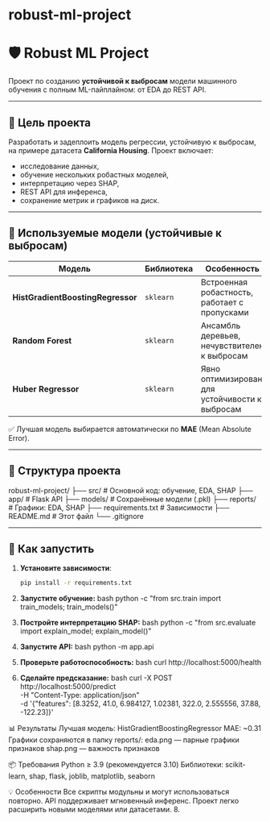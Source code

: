 # robust-ml-project
# 🛡️ Robust ML Project

Проект по созданию **устойчивой к выбросам** модели машинного обучения с полным ML-пайплайном: от EDA до REST API.

---

## 🎯 Цель проекта

Разработать и задеплоить модель регрессии, устойчивую к выбросам, на примере датасета **California Housing**. Проект включает:
- исследование данных,
- обучение нескольких робастных моделей,
- интерпретацию через SHAP,
- REST API для инференса,
- сохранение метрик и графиков на диск.

---

## 🧠 Используемые модели (устойчивые к выбросам)

| Модель | Библиотека | Особенность |
|--------|-----------|-------------|
| **HistGradientBoostingRegressor** | `sklearn` | Встроенная робастность, работает с пропусками |
| **Random Forest** | `sklearn` | Ансамбль деревьев, нечувствителен к выбросам |
| **Huber Regressor** | `sklearn` | Явно оптимизирован для устойчивости к выбросам |

✅ Лучшая модель выбирается автоматически по **MAE** (Mean Absolute Error).

---

## 📂 Структура проекта
robust-ml-project/
├── src/ # Основной код: обучение, EDA, SHAP
├── app/ # Flask API
├── models/ # Сохранённые модели (.pkl)
├── reports/ # Графики: EDA, SHAP
├── requirements.txt # Зависимости
├── README.md # Этот файл
└── .gitignore

---

## 🚀 Как запустить

1. **Установите зависимости**:
   ```bash
   pip install -r requirements.txt

2. **Запустите обучение:**
bash
python -c "from src.train import train_models; train_models()"

3. **Постройте интерпретацию SHAP:**
bash
python -c "from src.evaluate import explain_model; explain_model()"

4. **Запустите API:**
bash
python -m app.api

5. **Проверьте работоспособность:**
bash
curl http://localhost:5000/health

6. **Сделайте предсказание:**
bash
curl -X POST http://localhost:5000/predict \
  -H "Content-Type: application/json" \
  -d '{"features": [8.3252, 41.0, 6.984127, 1.02381, 322.0, 2.555556, 37.88, -122.23]}'

📊 Результаты
Лучшая модель: HistGradientBoostingRegressor
MAE: ~0.31
Графики сохраняются в папку reports/:
eda.png — парные графики признаков
shap.png — важность признаков

📦 Требования
Python ≥ 3.9 (рекомендуется 3.10)
Библиотеки: scikit-learn, shap, flask, joblib, matplotlib, seaborn

💡 Особенности
Все скрипты модульны и могут использоваться повторно.
API поддерживает мгновенный инференс.
Проект легко расширить новыми моделями или датасетами.
8. 
